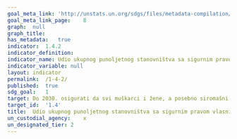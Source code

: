 ```yaml
---	
goal_meta_link:	'http://unstats.un.org/sdgs/files/metadata-compilation/Metadata-Goal-1.pdf'
goal_meta_link_page:	8
graph:	null
graph_title:	
has_metadata:	true
indicator:	1.4.2
indicator_definition:	
indicator_name:	Udio ukupnog punoljetnog stanovništva sa sigurnim pravom vlasništva nad zemljištem, (a)sa zakonski priznatom dokumentacijom i (b)koji svoja prava nad zemljištem smatraju sigurnim, prema spolu i vrsti prava na zemljište
indicator_variable:	null
layout:	indicator
permalink:	/1-4-2/
published:	true
sdg_goal:	1
target:	Do 2030. osigurati da svi muškarci i žene, а posebno siromašni i ranjivi, imaju jednаkа prаvа pristupa gospodarskim resursima i osnovnim uslugаmа, vlasništvu i nadzoru nad zemljom i drugim oblicima vlasništva, nasljedstvu, prirodnim resursima, odgovаrаjućim novim tehnologijаmа i financijskim uslugаmа, uključujući mikro finаncirаnje
target_id:	'1.4'
title:	Udio ukupnog punoljetnog stanovništva sa sigurnim pravom vlasništva nad zemljištem, (a)sa zakonski priznatom dokumentacijom i (b)koji svoja prava nad zemljištem smatraju sigurnim, prema spolu i vrsti prava na zemljište
un_custodial_agency:	x
un_designated_tier:	2
---	
```

